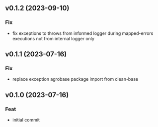 ## v0.1.2 (2023-09-10)

### Fix

- fix exceptions to throws from informed logger during mapped-errors executions not from internal logger only

## v0.1.1 (2023-07-16)

### Fix

- replace exception agrobase package import from clean-base

## v0.1.0 (2023-07-16)

### Feat

- initial commit
